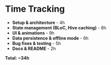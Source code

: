 # Time Tracking

- **Setup & architecture** - 4h
- **State management (BLoC, Hive caching)** - 8h
- **UI & animations** - 9h
- **Data persistence & offline mode** - 6h
- **Bug fixes & testing** - 5h
- **Docs & README** - 2h

**Total: ~34h**